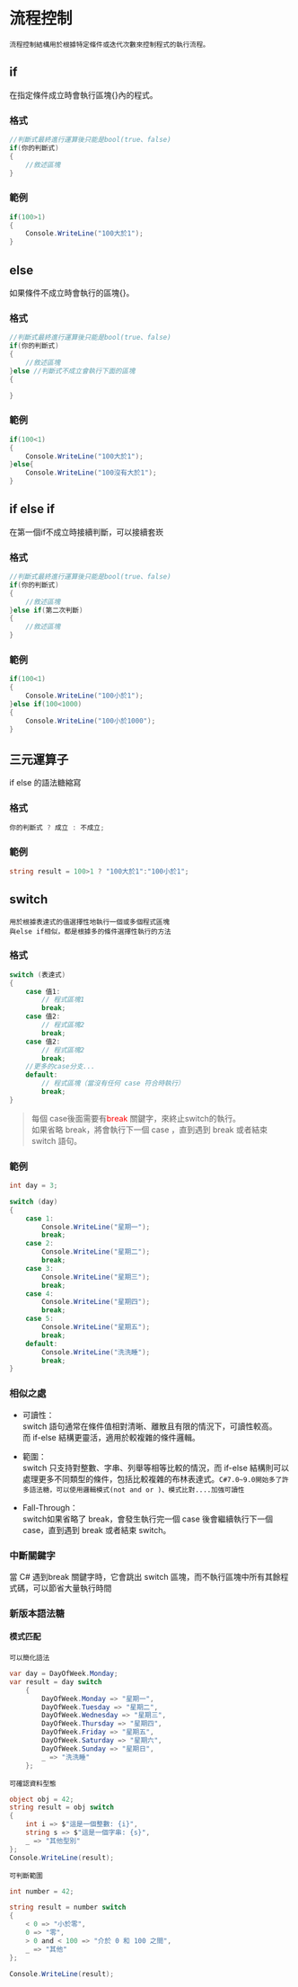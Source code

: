 流程控制
===
`流程控制結構用於根據特定條件或迭代次數來控制程式的執行流程。`


## if
在指定條件成立時會執行區塊{}內的程式。  
### 格式
```C#
//判斷式最終進行運算後只能是bool(true、false)
if(你的判斷式)
{
    //敘述區塊
}
```
### 範例
```C#
if(100>1)
{
    Console.WriteLine("100大於1");
}
```



## else
如果條件不成立時會執行的區塊{}。
### 格式
```C#
//判斷式最終進行運算後只能是bool(true、false)
if(你的判斷式)
{
    //敘述區塊
}else //判斷式不成立會執行下面的區塊
{

}
```
### 範例
```C#
if(100<1)
{
    Console.WriteLine("100大於1");
}else{
    Console.WriteLine("100沒有大於1");
}
```



## if else if
在第一個if不成立時接續判斷，可以接續套崁
### 格式
```C#
//判斷式最終進行運算後只能是bool(true、false)
if(你的判斷式)
{
    //敘述區塊
}else if(第二次判斷)
{
    //敘述區塊
}
```
### 範例
```C#
if(100<1)
{
    Console.WriteLine("100小於1");
}else if(100<1000)
{
    Console.WriteLine("100小於1000");
}
```



三元運算子
---
if else 的語法糖縮寫
### 格式
```C#
你的判斷式 ? 成立 : 不成立;
```
### 範例
```C#
string result = 100>1 ? "100大於1":"100小於1";
```



switch
---
`用於根據表達式的值選擇性地執行一個或多個程式區塊`  
`與else if相似，都是根據多的條件選擇性執行的方法`

### 格式
```C#
switch (表達式)
{
    case 值1:
        // 程式區塊1
        break;
    case 值2:
        // 程式區塊2
        break;
    case 值2:
        // 程式區塊2
        break;
    //更多的case分支...
    default:
        // 程式區塊（當沒有任何 case 符合時執行）
        break;
}

```
>每個 case後面需要有<font color=red>break</font>  關鍵字，來終止switch的執行。  
>如果省略 break，將會執行下一個 case ，直到遇到 break 或者結束 switch 語句。


### 範例
```C#
int day = 3;

switch (day)
{
    case 1:
        Console.WriteLine("星期一");
        break;
    case 2:
        Console.WriteLine("星期二");
        break;
    case 3:
        Console.WriteLine("星期三");
        break;
    case 4:
        Console.WriteLine("星期四");
        break;
    case 5:
        Console.WriteLine("星期五");
        break;
    default:
        Console.WriteLine("洗洗睡");
        break;
}

```

### 相似之處
* 可讀性：  
    switch 語句通常在條件值相對清晰、離散且有限的情況下，可讀性較高。  
    而 if-else 結構更靈活，適用於較複雜的條件邏輯。

* 範圍：  
    switch 只支持對整數、字串、列舉等相等比較的情況，而 if-else 結構則可以處理更多不同類型的條件，包括比較複雜的布林表達式。`C#7.0~9.0開始多了許多語法糖，可以使用邏輯模式(not and or )、模式比對....加強可讀性`

* Fall-Through：  
    switch如果省略了 break，會發生執行完一個 case 後會繼續執行下一個 case，直到遇到 break 或者結束 switch。

### 中斷關鍵字
當 C# 遇到break 關鍵字時，它會跳出 switch 區塊，而不執行區塊中所有其餘程式碼，可以節省大量執行時間

### 新版本語法糖

#### 模式匹配
`可以簡化語法`
```C#
var day = DayOfWeek.Monday;
var result = day switch
    {
        DayOfWeek.Monday => "星期一",
        DayOfWeek.Tuesday => "星期二",
        DayOfWeek.Wednesday => "星期三",
        DayOfWeek.Thursday => "星期四",
        DayOfWeek.Friday => "星期五",
        DayOfWeek.Saturday => "星期六",
        DayOfWeek.Sunday => "星期日",
        _ => "洗洗睡"
    };
```
`可確認資料型態`
```C#
object obj = 42;
string result = obj switch
{
    int i => $"這是一個整數: {i}",
    string s => $"這是一個字串: {s}",
    _ => "其他型別"
};
Console.WriteLine(result);
```
`可判斷範圍`
```C#
int number = 42;

string result = number switch
{
    < 0 => "小於零",
    0 => "零",
    > 0 and < 100 => "介於 0 和 100 之間",
    _ => "其他"
};

Console.WriteLine(result);

```
